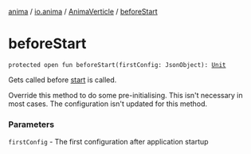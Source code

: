 [anima](../../index.md) / [io.anima](../index.md) / [AnimaVerticle](index.md) / [beforeStart](./before-start.md)

# beforeStart

`protected open fun beforeStart(firstConfig: JsonObject): `[`Unit`](https://kotlinlang.org/api/latest/jvm/stdlib/kotlin/-unit/index.html)

Gets called before [start](start.md) is called.

Override this method to do some pre-initialising. This isn't necessary in most cases.
The configuration isn't updated for this method.

### Parameters

`firstConfig` - The first configuration after application startup